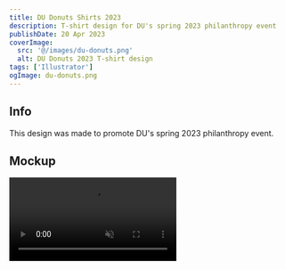 ```yaml
---
title: DU Donuts Shirts 2023
description: T-shirt design for DU's spring 2023 philanthropy event
publishDate: 20 Apr 2023
coverImage:
  src: '@/images/du-donuts.png'
  alt: DU Donuts 2023 T-shirt design
tags: ['Illustrator']
ogImage: du-donuts.png
---
```


## Info

This design was made to promote DU's spring 2023 philanthropy event.

## Mockup

<div class="w-full">
<video class="mx-auto" autoplay loop muted playsinline>
  <source src="https://content.mikepayne.me/file/payne-portfolio/du-donuts.mp4" type="video/mp4" />
  Your browser does not support the video tag.
</video>
</div>
